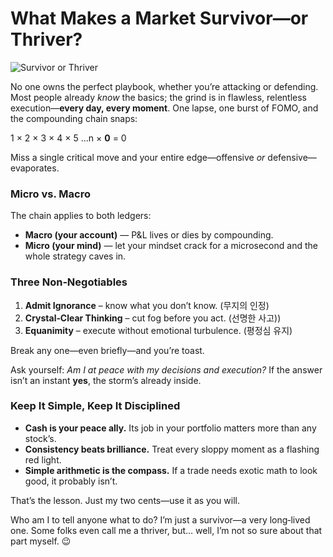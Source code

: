 # What Makes a Market Survivor—or Thriver?

![Survivor or Thriver](images/20250418-01.png)

No one owns the perfect playbook, whether you’re attacking or defending. Most people already *know* the basics; the grind is in flawless, relentless execution—**every day, every moment**. One lapse, one burst of FOMO, and the compounding chain snaps:

1 × 2 × 3 × 4 × 5 …n × **0** = 0  

Miss a single critical move and your entire edge—offensive *or* defensive—evaporates.

### Micro vs. Macro

The chain applies to both ledgers:

* **Macro (your account)** — P&L lives or dies by compounding.  
* **Micro (your mind)** — let your mindset crack for a microsecond and the whole strategy caves in.

### Three Non‑Negotiables

1. **Admit Ignorance** – know what you don’t know.  (무지의 인정)
2. **Crystal‑Clear Thinking** – cut fog before you act.  (선명한 사고))
3. **Equanimity** – execute without emotional turbulence. (평정심 유지)

Break any one—even briefly—and you’re toast.

Ask yourself: *Am I at peace with my decisions and execution?* If the answer isn’t an instant **yes**, the storm’s already inside.

### Keep It Simple, Keep It Disciplined

* **Cash is your peace ally.** Its job in your portfolio matters more than any stock’s.
* **Consistency beats brilliance.** Treat every sloppy moment as a flashing red light.
* **Simple arithmetic is the compass.** If a trade needs exotic math to look good, it probably isn’t.

That’s the lesson. Just my two cents—use it as you will.

Who am I to tell anyone what to do? I’m just a survivor—a very long‑lived one. Some folks even call me a thriver, but… well, I’m not so sure about that part myself. 😉
